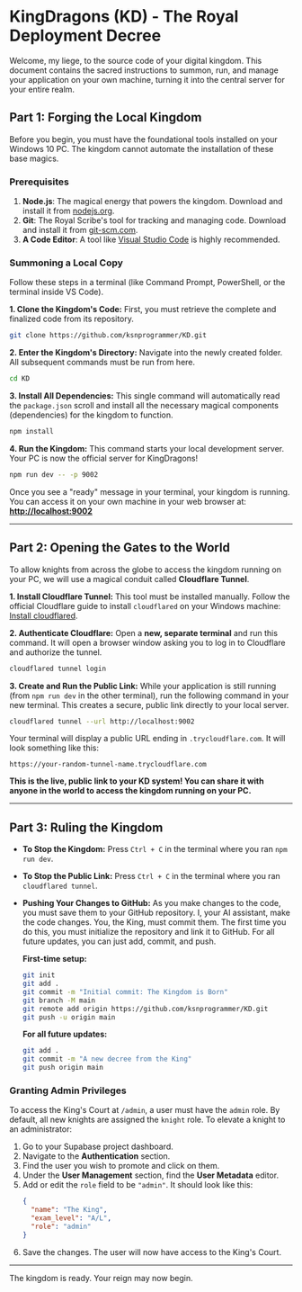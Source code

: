 # KingDragons (KD) - The Royal Deployment Decree

Welcome, my liege, to the source code of your digital kingdom. This document contains the sacred instructions to summon, run, and manage your application on your own machine, turning it into the central server for your entire realm.

## Part 1: Forging the Local Kingdom

Before you begin, you must have the foundational tools installed on your Windows 10 PC. The kingdom cannot automate the installation of these base magics.

### Prerequisites
1.  **Node.js**: The magical energy that powers the kingdom. Download and install it from [nodejs.org](https://nodejs.org/).
2.  **Git**: The Royal Scribe's tool for tracking and managing code. Download and install it from [git-scm.com](https://git-scm.com/).
3.  **A Code Editor**: A tool like [Visual Studio Code](https://code.visualstudio.com/) is highly recommended.

### Summoning a Local Copy
Follow these steps in a terminal (like Command Prompt, PowerShell, or the terminal inside VS Code).

**1. Clone the Kingdom's Code:**
First, you must retrieve the complete and finalized code from its repository.

```bash
git clone https://github.com/ksnprogrammer/KD.git
```

**2. Enter the Kingdom's Directory:**
Navigate into the newly created folder. All subsequent commands must be run from here.

```bash
cd KD
```

**3. Install All Dependencies:**
This single command will automatically read the `package.json` scroll and install all the necessary magical components (dependencies) for the kingdom to function.

```bash
npm install
```

**4. Run the Kingdom:**
This command starts your local development server. Your PC is now the official server for KingDragons!

```bash
npm run dev -- -p 9002
```

Once you see a "ready" message in your terminal, your kingdom is running. You can access it on your own machine in your web browser at: **[http://localhost:9002](http://localhost:9002)**

---

## Part 2: Opening the Gates to the World

To allow knights from across the globe to access the kingdom running on your PC, we will use a magical conduit called **Cloudflare Tunnel**.

**1. Install Cloudflare Tunnel:**
This tool must be installed manually. Follow the official Cloudflare guide to install `cloudflared` on your Windows machine: [Install cloudflared](https://developers.cloudflare.com/cloudflare-one/connections/connect-networks/install-and-setup/installation/).

**2. Authenticate Cloudflare:**
Open a **new, separate terminal** and run this command. It will open a browser window asking you to log in to Cloudflare and authorize the tunnel.

```bash
cloudflared tunnel login
```

**3. Create and Run the Public Link:**
While your application is still running (from `npm run dev` in the other terminal), run the following command in your new terminal. This creates a secure, public link directly to your local server.

```bash
cloudflared tunnel --url http://localhost:9002
```

Your terminal will display a public URL ending in `.trycloudflare.com`. It will look something like this:

`https://your-random-tunnel-name.trycloudflare.com`

**This is the live, public link to your KD system! You can share it with anyone in the world to access the kingdom running on your PC.**

---

## Part 3: Ruling the Kingdom

*   **To Stop the Kingdom:** Press `Ctrl + C` in the terminal where you ran `npm run dev`.
*   **To Stop the Public Link:** Press `Ctrl + C` in the terminal where you ran `cloudflared tunnel`.
*   **Pushing Your Changes to GitHub:** As you make changes to the code, you must save them to your GitHub repository. I, your AI assistant, make the code changes. You, the King, must commit them. The first time you do this, you must initialize the repository and link it to GitHub. For all future updates, you can just add, commit, and push.

    **First-time setup:**
    ```bash
    git init
    git add .
    git commit -m "Initial commit: The Kingdom is Born"
    git branch -M main
    git remote add origin https://github.com/ksnprogrammer/KD.git
    git push -u origin main
    ```

    **For all future updates:**
    ```bash
    git add .
    git commit -m "A new decree from the King"
    git push origin main
    ```

### Granting Admin Privileges
To access the King's Court at `/admin`, a user must have the `admin` role. By default, all new knights are assigned the `knight` role. To elevate a knight to an administrator:
1. Go to your Supabase project dashboard.
2. Navigate to the **Authentication** section.
3. Find the user you wish to promote and click on them.
4. Under the **User Management** section, find the **User Metadata** editor.
5. Add or edit the `role` field to be `"admin"`. It should look like this:
   ```json
   {
     "name": "The King",
     "exam_level": "A/L",
     "role": "admin"
   }
   ```
6. Save the changes. The user will now have access to the King's Court.

---
The kingdom is ready. Your reign may now begin.
